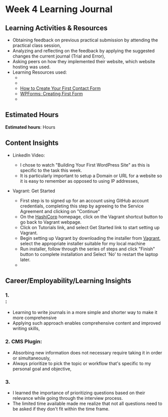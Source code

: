 # Week 4 Learning Journal <br/>

## Learning Activities & Resources
* Obtaining feedback on previous practical submission by attending the practical class session,
* Analyzing and reflecting on the feedback by applying the suggested changes the current journal (Trial and Error),
* Asking peers on how they implemented their website, which website hosting was used.
* Learning Resources used:
    - []()
    - []()
    - [How to Create Your First Contact Form](https://www.youtube.com/watch?v=o2nE1P74WxQ)
    - [WPForms: Creating First Form](https://wpforms.com/docs/creating-first-form/)
    - [](https://wpforms.com/developers/how-to-add-custom-css-styles-for-wpforms)

## Estimated Hours
**Estimated hours**:  Hours

## Content Insights
* LinkedIn Video:
   - I chose to watch "Building Your First WordPress Site" as this is specific to the task this week. 
   - It is particularly important to setup a Domain or URL for a website so it is easy to remember as opposed to using IP addresses,


* Vagrant: Get Started
   - First step is to signed up for an account using GitHub account credentials, completing this step by agreeing to the Service Agreement and clicking on "Continue"
   - On the [HashiCorp](https://developer.hashicorp.com/) homepage, click on the Vagrant shortcut button to go back to Vagrant webpage.
   - Click on Tutorials link, and select Get Started link to start setting up Vagrant.
   - Begin setting up Vagrant by downloading the installer from [Vagrant](https://developer.hashicorp.com/vagrant/install), select the appropriate installer suitable for my local machine
   - Run installer, follow through the series of steps and click "Finish" button to complete installation and Select 'No' to restart the laptop later.
   - 


## Career/Employability/Learning Insights

### 1. <br>:
  - Learning to write journals in a more simple and shorter way to make it more comprehensive
  - Applying such approach enables comprehensive content and improved writing skills,


### 2. CMS Plugin: <br>
  - Absorbing new information does not necessary require taking it in order or simultaneously,
  - Always prioritize to pick the topic or workflow that's specific to my personal goal and objective,



### 3.  <br>
  - I learned the importance of prioritizing questions based on their relevance while going through the interview process.
  - The limited time available made me realize that not all questions need to be asked if they don't fit within the time frame.

